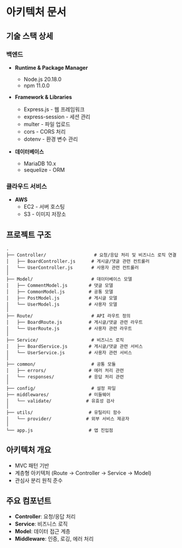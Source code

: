 # 아키텍처 문서

## 기술 스택 상세

### 백엔드
- **Runtime & Package Manager**
    - Node.js 20.18.0
    - npm 11.0.0

- **Framework & Libraries**
    - Express.js - 웹 프레임워크
    - express-session - 세션 관리
    - multer - 파일 업로드
    - cors - CORS 처리
    - dotenv - 환경 변수 관리

- **데이터베이스**
    - MariaDB 10.x
    - sequelize - ORM

### 클라우드 서비스
- **AWS**
    - EC2 - 서버 호스팅
    - S3 - 이미지 저장소

## 프로젝트 구조
```
.
├── Controller/                  # 요청/응답 처리 및 비즈니스 로직 연결
│   ├── BoardController.js      # 게시글/댓글 관련 컨트롤러
│   └── UserController.js       # 사용자 관련 컨트롤러
│
├── Model/                      # 데이터베이스 모델
│   ├── CommentModel.js        # 댓글 모델
│   ├── CommonModel.js         # 공통 모델
│   ├── PostModel.js           # 게시글 모델
│   └── UserModel.js           # 사용자 모델
│
├── Route/                      # API 라우트 정의
│   ├── BoardRoute.js          # 게시글/댓글 관련 라우트
│   └── UserRoute.js           # 사용자 관련 라우트
│
├── Service/                    # 비즈니스 로직
│   ├── BoardService.js        # 게시글/댓글 관련 서비스
│   └── UserService.js         # 사용자 관련 서비스
│
├── common/                     # 공통 모듈
│   ├── errors/                # 에러 처리 관련
│   └── responses/             # 응답 처리 관련
│
├── config/                     # 설정 파일
├── middlewares/               # 미들웨어
│   └── validate/             # 유효성 검사
│
├── utils/                     # 유틸리티 함수
│   └── provider/             # 외부 서비스 제공자
│
└── app.js                     # 앱 진입점
```

## 아키텍처 개요
- MVC 패턴 기반
- 계층형 아키텍처 (Route → Controller → Service → Model)
- 관심사 분리 원칙 준수

## 주요 컴포넌트
- **Controller**: 요청/응답 처리
- **Service**: 비즈니스 로직
- **Model**: 데이터 접근 계층
- **Middleware**: 인증, 로깅, 에러 처리